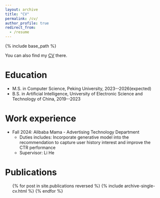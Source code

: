 ```yaml
---
layout: archive
title: "CV"
permalink: /cv/
author_profile: true
redirect_from:
  - /resume
---
```


{% include base_path %}

<div class="wordwrap">You can also find my <a href="https://sorarain.github.io/files/CV.pdf" download="Yunbo_Hou_CV.pdf">CV</a> there.</div>

Education
======
<!-- * Ph.D in Version Control Theory, GitHub University, 2018 (expected) -->
* M.S. in Computer Science, Peking University, 2023--2026(expected)
* B.S. in Artificial Intelligence, University of Electronic Science and Technology of China, 2019--2023

Work experience
======
* Fall 2024: Alibaba Mama - Advertising Technology Department
  <!-- * GitHub University -->
  * Duties includes: Incorporate generative model into the recommendation to capture user history interest and improve the CTR performance
  * Supervisor: Li He

<!-- * Spring 2024: Academic Pages Collaborator
  * GitHub University
  * Duties includes: Updates and improvements to template
  * Supervisor: The Users

* Fall 2015: Research Assistant
  * GitHub University
  * Duties included: Merging pull requests
  * Supervisor: Professor Hub

* Summer 2015: Research Assistant
  * GitHub University
  * Duties included: Tagging issues
  * Supervisor: Professor Git -->
  
<!-- Skills
======
* Skill 1
* Skill 2
  * Sub-skill 2.1
  * Sub-skill 2.2
  * Sub-skill 2.3
* Skill 3 -->

Publications
======
  <ul>{% for post in site.publications reversed %}
    {% include archive-single-cv.html %}
  {% endfor %}</ul>
  
<!-- Talks
======
  <ul>{% for post in site.talks reversed %}
    {% include archive-single-talk-cv.html  %}
  {% endfor %}</ul>
  
Teaching
======
  <ul>{% for post in site.teaching reversed %}
    {% include archive-single-cv.html %}
  {% endfor %}</ul>
  
Service and leadership
======
* Currently signed in to 43 different slack teams -->
